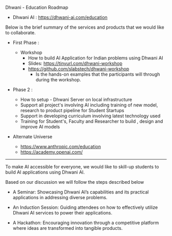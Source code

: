 Dhwani - Education Roadmap


- Dhwani AI  :  https://dhwani-ai.com/education

Below is the brief summary of the services and products that we would like to collaborate. 

- First Phase : 
  - Workshop 
    - How to build AI Application for Indian problems using Dhwani AI 
    - Slides: https://tinyurl.com/dhwani-workshop  
    - https://github.com/slabstech/dhwani-workshop
      - Is the hands-on examples that the participants will through during the workshop.


- Phase 2 : 
  - How to setup - Dhwani Server on local infrastructure 
  - Support all project's involving AI including training of new model, research to product pipeline for Student Startups 
  - Support in developing curriculum involving latest technology used 
  - Training for Student's, Faculty and Researcher to build , design and improve AI models 



- Alternate Universe
  - https://www.anthropic.com/education
  - https://academy.openai.com/


--- 

To make AI accessible for everyone, we would like to skill-up students to build AI applications
using Dhwani AI.

Based on our discussion we will follow the steps described below
 - A Seminar: Showcasing Dhwani AI’s capabilities and its practical applications in addressing diverse problems.

 - An Induction Session: Guiding attendees on how to effectively utilize Dhwani AI services to power their applications.

 - A Hackathon: Encouraging innovation through a competitive platform where ideas are transformed into tangible products.